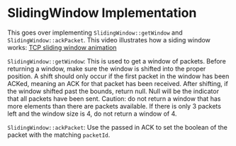# SlidingWindow Implementation

This goes over implementing `SlidingWindow::getWindow` and `SlidingWindow::ackPacket`. This video illustrates how a siding window works: [TCP sliding window animation](https://www.youtube.com/watch?v=zY3Sxvj8kZA)

`SlidingWindow::getWindow`:
This is used to get a window of packets. Before returning a window, make sure the window is shifted into the proper position. A shift should only occur if the first packet in the window has been ACKed, meaning an ACK for that packet has been received. After shifting, if the window shifted past the bounds, return null. Null will be the indicator that all packets have been sent. Caution: do not return a window that has more elements than there are packets available. If there is only 3 packets left and the window size is 4, do not return a window of 4.

`SlidingWindow::ackPacket`:
Use the passed in ACK to set the boolean of the packet with the matching `packetId`.